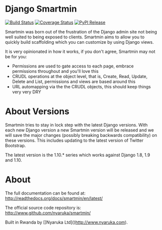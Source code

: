 Django Smartmin
===============

[![Build Status](https://travis-ci.org/nyaruka/smartmin.svg?branch=master)](https://travis-ci.org/nyaruka/smartmin)
[![Coverage Status](https://coveralls.io/repos/github/nyaruka/smartmin/badge.svg?branch=master)](https://coveralls.io/github/nyaruka/smartmin?branch=master)
[![PyPI Release](https://img.shields.io/pypi/v/smartmin.svg)](https://pypi.python.org/pypi/smartmin/)

Smartmin was born out of the frustration of the Django admin site not being well suited to being exposed to clients. 
Smartmin aims to allow you to quickly build scaffolding which you can customize by using Django views.

It is very opinionated in how it works, if you don't agree, Smartmin may not be for you:

- Permissions are used to gate access to each page, embrace permissions throughout and you'll love this
- CRUDL operations at the object level, that is, Create, Read, Update, Delete and List, permissions and views are based 
  around this
- URL automapping via the the CRUDL objects, this should keep things very very DRY

About Versions
==============

Smartmin tries to stay in lock step with the latest Django versions. With each new Django version a new Smartmin version 
will be released and we will save the major changes (possibly breaking backwards compatibility) on these versions.  This 
includes updating to the latest version of Twitter Bootstrap.

The latest version is the 1.10.* series which works against Django 1.8, 1.9 and 1.10.

About
=====

The full documentation can be found at: http://readthedocs.org/docs/smartmin/en/latest/

The official source code repository is: http://www.github.com/nyaruka/smartmin/

Built in Rwanda by []Nyaruka Ltd]()http://www.nyaruka.com).

